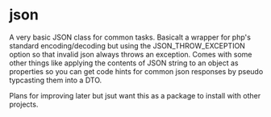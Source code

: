 # json
A very basic JSON class for common tasks.
Basicalt a wrapper for php's standard encoding/decoding but using the JSON_THROW_EXCEPTION option so that invalid json always throws an exception.
Comes with some other things like applying the contents of JSON string to an object as properties so you can get code hints for common json responses by
pseudo typcasting them into a DTO.

Plans for improving later but jsut want this as a package to install with other projects.
